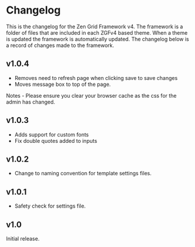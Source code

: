 Changelog
======

This is the changelog for the Zen Grid Framework v4. The framework is a folder of files that are included in each ZGFv4 based theme. When a theme is updated the framework is automatically updated. The changelog below is a record of changes made to the framework.


v1.0.4
----
- Removes need to refresh page when clicking save to save changes
- Moves message box to top of the page.

Notes - Please ensure you clear your browser cache as the css for the admin has changed.


v1.0.3
----
- Adds support for custom fonts
- Fix double quotes added to inputs

v1.0.2
----
- Change to naming convention for template settings files.


v1.0.1
----
- Safety check for settings file.

v1.0
----
Initial release.